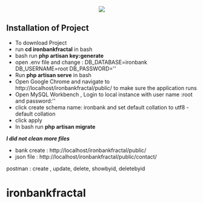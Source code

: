 <p align="center"><img src="https://laravel.com/assets/img/components/logo-laravel.svg"></p>




## Installation of Project
- To download Project 
- run **cd ironbankfractal** in bash
- bash run **php artisan key:generate**
- open .env file and change : 
 DB_DATABASE=ironbank
 DB_USERNAME=root
 DB_PASSWORD=''
- Run **php artisan serve** in bash
- Open Google Chrome and navigate to http://localhost/ironbankfractal/public/ to make sure the application runs
- Open MySQL Workbench , Login to local instance with user name :root and password:'' 
- click create schema name: ironbank and set default collation to utf8 - default collation
- click apply
- In bash run **php artisan migrate**

***I did not clean more files***

- bank create : http://localhost/ironbankfractal/public/ 
- json file : http://localhost/ironbankfractal/public/contact/

postman : 
create , update, delete, showbyid, deletebyid




# ironbankfractal
